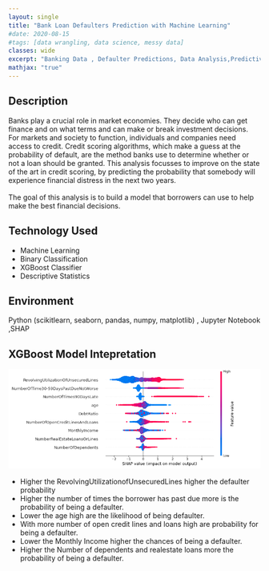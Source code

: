 ```yaml
---
layout: single
title: "Bank Loan Defaulters Prediction with Machine Learning"
#date: 2020-08-15
#tags: [data wrangling, data science, messy data]
classes: wide
excerpt: "Banking Data , Defaulter Predictions, Data Analysis,Predictive Analysis(Classification), Python"
mathjax: "true"
---
```


## Description
Banks play a crucial role in market economies. They decide who can get finance and on what terms and can make or break investment decisions. For markets and society to function, individuals and companies need access to credit. Credit scoring algorithms, which make a guess at the probability of default, are the method banks use to determine whether or not a loan should be granted. This analysis focusses to improve on the state of the art in credit scoring, by predicting the probability that somebody will experience financial distress in the next two years.
<br><br>
The goal of this analysis is to build a model that borrowers can use to help make the best financial decisions.

## Technology Used
- Machine Learning
- Binary Classification
- XGBoost Classifier
- Descriptive Statistics

## Environment
Python (scikitlearn, seaborn, pandas, numpy, matplotlib) , Jupyter Notebook ,SHAP

## XGBoost Model Intepretation

![model_interpretation](/images/give_me_some_Credit/Model_interpretation.png) 

-  Higher the RevolvingUtilizationofUnsecuredLines higher the defaulter probability <br>
-  Higher the number of times the borrower has past due more is the probability of being a defaulter.<br>
-  Lower the age high are the likelihood of being defaulter.<br>
-  With more number of open credit lines and loans high are probability for being a defaulter.<br>
-  Lower the Monthly Income higher the chances of being a defaulter.<br>
-  Higher the Number of dependents and realestate loans more the probability of being a defaulter.<br>

